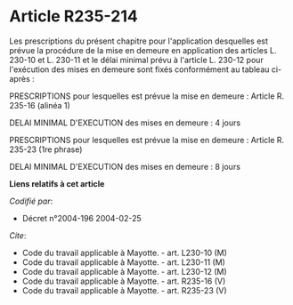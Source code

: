 # Article R235-214

Les prescriptions du présent chapitre pour l'application desquelles est prévue la procédure de la mise en demeure en
application des articles L. 230-10 et L. 230-11 et le délai minimal prévu à l'article L. 230-12 pour l'exécution des mises en
demeure sont fixés conformément au tableau ci-après :

PRESCRIPTIONS pour lesquelles est prévue la mise en demeure : Article R. 235-16 (alinéa 1)

DELAI MINIMAL D'EXECUTION des mises en demeure : 4 jours 

PRESCRIPTIONS pour lesquelles est prévue la mise en demeure : Article R. 235-23 (1re phrase)

DELAI MINIMAL D'EXECUTION des mises en demeure : 8 jours

**Liens relatifs à cet article**

_Codifié par_:

  - Décret n°2004-196 2004-02-25

_Cite_:

  - Code du travail applicable à Mayotte. - art. L230-10 (M)
  - Code du travail applicable à Mayotte. - art. L230-11 (M)
  - Code du travail applicable à Mayotte. - art. L230-12 (M)
  - Code du travail applicable à Mayotte. - art. R235-16 (V)
  - Code du travail applicable à Mayotte. - art. R235-23 (V)
